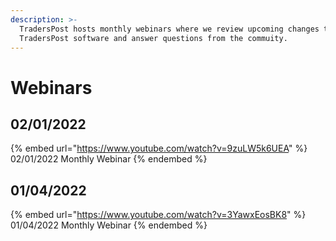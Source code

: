 ```yaml
---
description: >-
  TradersPost hosts monthly webinars where we review upcoming changes to the
  TradersPost software and answer questions from the commuity.
---
```


# Webinars

## 02/01/2022

{% embed url="https://www.youtube.com/watch?v=9zuLW5k6UEA" %}
02/01/2022 Monthly Webinar
{% endembed %}

## 01/04/2022

{% embed url="https://www.youtube.com/watch?v=3YawxEosBK8" %}
01/04/2022 Monthly Webinar
{% endembed %}

